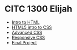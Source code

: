 # CITC 1300 Elijah
<ul>
<li><a href="intro_to_html/index.html" target="_blank">Intro to HTML<a>
<li><a href="HTML5_intro_to_css" target="_blank">HTML5 intro to CSS<a>
<li><a href="advanced_css" target="_blank">Advanced CSS<a>
<li><a href="responsive_css" target="_blank">Responsive CSS<a>
<li><a href="Final_project" target="_blank">Final Project<a> 